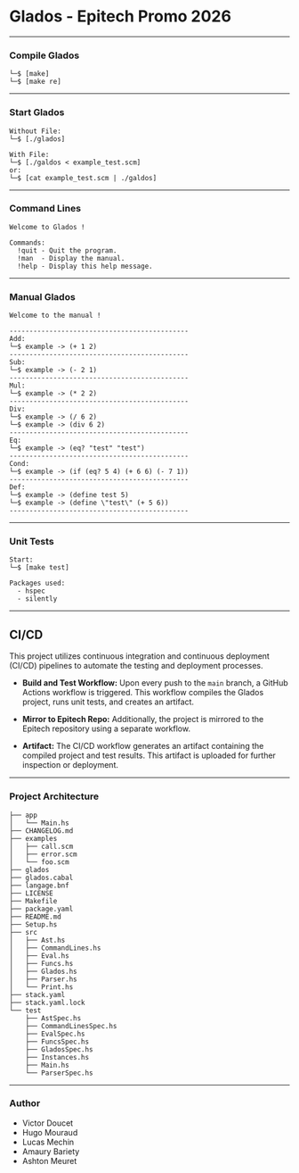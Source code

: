 # Glados - Epitech Promo 2026

--------------------------------------

### Compile Glados

```
└─$ [make]
└─$ [make re]
```

--------------------------------------

### Start Glados

```
Without File:
└─$ [./glados]

With File:
└─$ [./galdos < example_test.scm]
or:
└─$ [cat example_test.scm | ./galdos]
```

--------------------------------------

### Command Lines

```
Welcome to Glados !

Commands:
  !quit - Quit the program.
  !man  - Display the manual.
  !help - Display this help message.
```

--------------------------------------

### Manual Glados

```
Welcome to the manual !

---------------------------------------------
Add:
└─$ example -> (+ 1 2)
---------------------------------------------
Sub:
└─$ example -> (- 2 1)
---------------------------------------------
Mul:
└─$ example -> (* 2 2)
---------------------------------------------
Div:
└─$ example -> (/ 6 2)
└─$ example -> (div 6 2)
---------------------------------------------
Eq:
└─$ example -> (eq? "test" "test")
---------------------------------------------
Cond:
└─$ example -> (if (eq? 5 4) (+ 6 6) (- 7 1))
---------------------------------------------
Def:
└─$ example -> (define test 5)
└─$ example -> (define \"test\" (+ 5 6))
---------------------------------------------
```

--------------------------------------

### Unit Tests

```
Start:
└─$ [make test]

Packages used:
  - hspec
  - silently
```

--------------------------------------

## CI/CD

This project utilizes continuous integration and continuous deployment (CI/CD) pipelines to automate the testing and deployment processes.

- **Build and Test Workflow:** Upon every push to the `main` branch, a GitHub Actions workflow is triggered. This workflow compiles the Glados project, runs unit tests, and creates an artifact.

- **Mirror to Epitech Repo:** Additionally, the project is mirrored to the Epitech repository using a separate workflow.

- **Artifact:** The CI/CD workflow generates an artifact containing the compiled project and test results. This artifact is uploaded for further inspection or deployment.

--------------------------------------

### Project Architecture

```
├── app
│   └── Main.hs
├── CHANGELOG.md
├── examples
│   ├── call.scm
│   ├── error.scm
│   └── foo.scm
├── glados
├── glados.cabal
├── langage.bnf
├── LICENSE
├── Makefile
├── package.yaml
├── README.md
├── Setup.hs
├── src
│   ├── Ast.hs
│   ├── CommandLines.hs
│   ├── Eval.hs
│   ├── Funcs.hs
│   ├── Glados.hs
│   ├── Parser.hs
│   └── Print.hs
├── stack.yaml
├── stack.yaml.lock
└── test
    ├── AstSpec.hs
    ├── CommandLinesSpec.hs
    ├── EvalSpec.hs
    ├── FuncsSpec.hs
    ├── GladosSpec.hs
    ├── Instances.hs
    ├── Main.hs
    └── ParserSpec.hs
```

--------------------------------------

### Author

- Victor Doucet
- Hugo Mouraud
- Lucas Mechin
- Amaury Bariety
- Ashton Meuret
